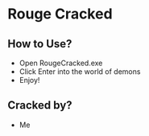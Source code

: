 # Rouge Cracked

## How to Use?
- Open RougeCracked.exe
- Click Enter into the world of demons
- Enjoy!

## Cracked by?
- Me
